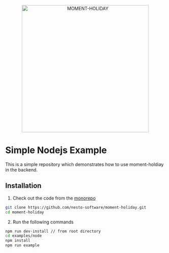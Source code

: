 <p align="center">
  <img alt="MOMENT-HOLIDAY" width="400px" src="https://raw.githubusercontent.com/nesto-software/moment-holiday/master/docs/assets/images/moment-holiday.png" />
</p>

# Simple Nodejs Example
This is a simple repository which demonstrates how to use moment-holdiay in the backend.

## Installation

1. Check out the code from the [monorepo](https://github.com/nesto-software/moment-holiday)

```bash
git clone https://github.com/nesto-software/moment-holiday.git
cd moment-holiday
```

2. Run the following commands

```bash
npm run dev-install // from root directory
cd examples/node
npm install
npm run example
```